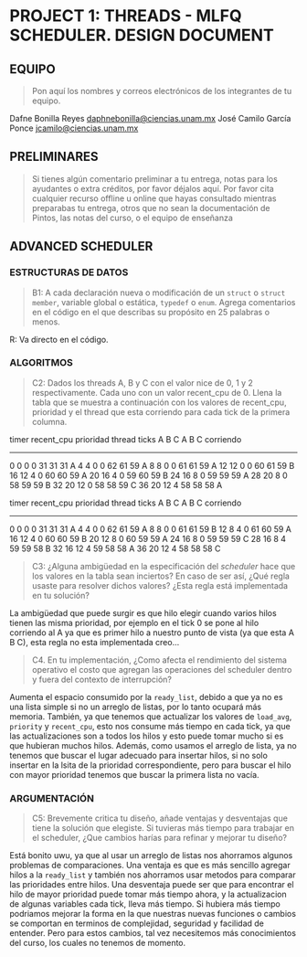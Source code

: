 # PROJECT 1: THREADS - MLFQ SCHEDULER. DESIGN DOCUMENT

## EQUIPO

> Pon aquí los nombres y correos electrónicos de los integrantes de tu equipo.

Dafne Bonilla Reyes daphnebonilla@ciencias.unam.mx
José Camilo García Ponce jcamilo@ciencias.unam.mx

## PRELIMINARES

> Si tienes algún comentario preliminar a tu entrega, notas para los ayudantes
> o extra créditos, por favor déjalos aquí.
> Por favor cita cualquier recurso offline u online que hayas consultado
> mientras preparabas tu entrega, otros que no sean la documentación de Pintos,
> las notas del curso, o el equipo de enseñanza

## ADVANCED SCHEDULER

### ESTRUCTURAS DE DATOS

> B1: A cada declaración nueva o modificación de un `struct` o `struct member`,
> variable global o estática, `typedef` o `enum`. Agrega comentarios en el
> código en el que describas su propósito en 25 palabras o menos.

R: Va directo en el código.

### ALGORITMOS

> C2: Dados los threads A, B y C con el valor nice de 0, 1 y 2 respectivamente.
> Cada uno con un valor recent_cpu de 0. Llena la tabla que se muestra a
> continuación con los valores de recent_cpu, prioridad y el thread que esta
> corriendo para cada tick de la primera columna.

timer  recent_cpu  prioridad    thread
ticks   A   B   C   A   B   C   corriendo
-----  --  --  --  --  --  --   ------
 0     0   0   0   31  31  31   A 
 4     4   0   0   62  61  59   A
 8     8   0   0   61  61  59   A
12     12  0   0   60  61  59   B
16     12  4   0   60  60  59   A
20     16  4   0   59  60  59   B
24     16  8   0   59  59  59   A
28     20  8   0   58  59  59   B
32     20  12  0   58  58  59   C
36     20  12  4   58  58  58   A

timer  recent_cpu  prioridad    thread
ticks   A   B   C   A   B   C   corriendo
-----  --  --  --  --  --  --   ------
 0     0   0   0   31  31  31   A 
 4     4   0   0   62  61  59   A
 8     8   0   0   61  61  59   B
12     8   4   0   61  60  59   A
16     12  4   0   60  60  59   B
20     12  8   0   60  59  59   A
24     16  8   0   59  59  59   C
28     16  8   4   59  59  58   B
32     16  12  4   59  58  58   A
36     20  12  4   58  58  58   C

> C3: ¿Alguna ambigüedad en la especificación del _scheduler_ hace que los valores en la tabla sean inciertos?
> En caso de ser así, ¿Qué regla usaste para resolver dichos
> valores? ¿Esta regla está implementada en tu solución?

La ambigüedad que puede surgir es que hilo elegir cuando varios hilos tienen las misma prioridad, por ejemplo en el tick 0 se pone al hilo corriendo al A ya que es primer hilo a nuestro punto de vista (ya que esta A B C), esta regla no esta implementada creo...

> C4. En tu implementación, ¿Como afecta el rendimiento del sistema operativo
> el costo que agregan las operaciones del scheduler dentro y fuera del contexto
> de interrupción?

Aumenta el espacio consumido por la `ready_list`, debido a que ya no es una lista simple si no un arreglo de listas, por lo tanto ocupará más memoria.
También, ya que tenemos que actualizar los valores de `load_avg`, `priority` y `recent_cpu`, esto nos consume más tiempo en cada tick, ya que las actualizaciones son a todos los hilos y esto puede tomar mucho si es que hubieran muchos hilos.
Además, como usamos el arreglo de lista, ya no tenemos que buscar el lugar adecuado para insertar hilos, si no solo insertar en la lsita de la prioridad correspondiente, pero para buscar el hilo con mayor prioridad tenemos que buscar la primera lista no vacía.

### ARGUMENTACIÓN

> C5: Brevemente critica tu diseño, añade ventajas y desventajas que
> tiene la solución que elegiste. Si tuvieras más tiempo para trabajar
> en el scheduler, ¿Que cambios harías para refinar y mejorar tu
> diseño?

Está bonito uwu, ya que al usar un arreglo de listas nos ahorramos algunos problemas de comparaciones. Una ventaja es que es más sencillo agregar hilos a la `ready_list` y también nos ahorramos usar metodos para comparar las prioridades entre hilos.
Una desventaja puede ser que para encontrar el hilo de mayor prioridad puede tomar más tiempo ahora, y la actualizacion de algunas variables cada tick, lleva más tiempo.
Si hubiera más tiempo podriamos mejorar la forma en la que nuestras nuevas funciones o cambios se comportan en terminos de complejidad, seguridad y facilidad de entender. Pero para estos cambios, tal vez necesitemos más conocimientos del curso, los cuales no tenemos de momento.
